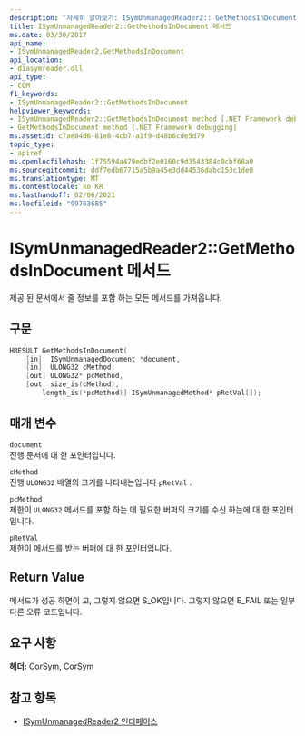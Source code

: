 ```yaml
---
description: '자세히 알아보기: ISymUnmanagedReader2:: GetMethodsInDocument 메서드'
title: ISymUnmanagedReader2::GetMethodsInDocument 메서드
ms.date: 03/30/2017
api_name:
- ISymUnmanagedReader2.GetMethodsInDocument
api_location:
- diasymreader.dll
api_type:
- COM
f1_keywords:
- ISymUnmanagedReader2::GetMethodsInDocument
helpviewer_keywords:
- ISymUnmanagedReader2::GetMethodsInDocument method [.NET Framework debugging]
- GetMethodsInDocument method [.NET Framework debugging]
ms.assetid: c7ae84d6-81e8-4cb7-a1f9-d48b6cde5d79
topic_type:
- apiref
ms.openlocfilehash: 1f75594a479edbf2e0160c9d3543384c0cbf68a0
ms.sourcegitcommit: ddf7edb67715a5b9a45e3dd44536dabc153c1de0
ms.translationtype: MT
ms.contentlocale: ko-KR
ms.lasthandoff: 02/06/2021
ms.locfileid: "99763685"
---
```

# <a name="isymunmanagedreader2getmethodsindocument-method"></a>ISymUnmanagedReader2::GetMethodsInDocument 메서드

제공 된 문서에서 줄 정보를 포함 하는 모든 메서드를 가져옵니다.  
  
## <a name="syntax"></a>구문  
  
```cpp  
HRESULT GetMethodsInDocument(  
    [in]  ISymUnmanagedDocument *document,  
    [in]  ULONG32 cMethod,  
    [out] ULONG32* pcMethod,  
    [out, size_is(cMethod),  
        length_is(*pcMethod)] ISymUnmanagedMethod* pRetVal[]);  
```  
  
## <a name="parameters"></a>매개 변수  

 `document`  
 진행 문서에 대 한 포인터입니다.  
  
 `cMethod`  
 진행 `ULONG32` 배열의 크기를 나타내는입니다  `pRetVal` .  
  
 `pcMethod`  
 제한이 `ULONG32` 메서드를 포함 하는 데 필요한 버퍼의 크기를 수신 하는에 대 한 포인터입니다.  
  
 `pRetVal`  
 제한이 메서드를 받는 버퍼에 대 한 포인터입니다.  
  
## <a name="return-value"></a>Return Value  

 메서드가 성공 하면이 고, 그렇지 않으면 S_OK입니다. 그렇지 않으면 E_FAIL 또는 일부 다른 오류 코드입니다.  
  
## <a name="requirements"></a>요구 사항  

 **헤더:** CorSym, CorSym  
  
## <a name="see-also"></a>참고 항목

- [ISymUnmanagedReader2 인터페이스](isymunmanagedreader2-interface.md)
